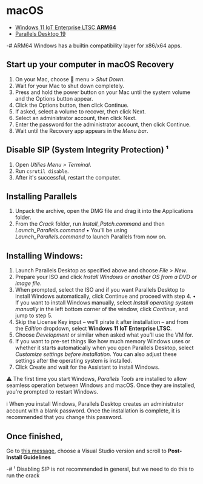 # macOS

* [Windows 11 IoT Enterprise LTSC **ARM64**](https://drive.massgrave.dev/en-us_windows_11_iot_enterprise_ltsc_2024_arm64_dvd_ec517836.iso)
* [Parallels Desktop 19](https://www.dropbox.com/scl/fi/8z9k4ls8tb0fip0d9uxy4/Parallels-Desktop-19.zip?rlkey=zqerof8lbktd6eqm41y9sv687&st=8xz973ue&dl=0)

-# ARM64 Windows has a builtin compatibility layer for x86/x64 apps.

## Start up your computer in macOS Recovery  
1. On your Mac, choose :apple: menu  > *Shut Down*.  
2. Wait for your Mac to shut down completely.  
3. Press and hold the power button on your Mac until the system volume and the Options button appear.  
4. Click the Options button, then click Continue.  
5. If asked, select a volume to recover, then click Next.  
6. Select an administrator account, then click Next.  
7. Enter the password for the administrator account, then click Continue.  
8. Wait until the Recovery app appears in the *Menu bar*.  

## Disable SIP (System Integrity Protection) ¹
1. Open *Utilies Menu > Terminal*.  
2. Run `csrutil disable`.
3. After it's successful, restart the computer.

## Installing Parallels
1. Unpack the archive, open the DMG file and drag it into the Applications folder.
2. From the *Crack* folder, run *Install_Patch.command* and then *Launch_Parallels.command*
• You'll be using *Launch_Parallels.command* to launch Parallels from now on.

## Installing Windows:

1. Launch Parallels Desktop as specified above and choose *File > New*.
2. Prepare your ISO and click *Install Windows or another OS from a DVD or image file*.
3. When prompted, select the ISO and if you want Parallels Desktop to install Windows automatically, click Continue and proceed with step 4.
•  If you want to install Windows manually, select *Install operating system manually* in the left bottom corner of the window, click *Continue*, and jump to step 5.
4. Skip the License Key input – we'll pirate it after installation – and from the *Edition* dropdown, select **Windows 11 IoT Enterprise LTSC**.
5. Choose *Development* or similar when asked what you'll use the VM for.
6. If you want to pre-set things like how much memory Windows uses or whether it starts automatically when you open Parallels Desktop, select *Customize settings before installation*. You can also adjust these settings after the operating system is installed.
7. Click Create and wait for the Assistant to install Windows.

:warning: The first time you start Windows, *Parallels Tools* are installed to allow seamless operation between Windows and macOS. Once they are installed, you're prompted to restart Windows.

:information_source: When you install Windows, Parallels Desktop creates an administrator account with a blank password. Once the installation is complete, it is recommended that you change this password.

## Once finished, 
Go to [this message](https://discord.com/channels/1265665660755640444/1265669018212241469/1310203871423107142), choose a Visual Studio version and scroll to **Post-Install Guidelines**

-# ¹ Disabling SIP is not recommended in general, but we need to do this to run the crack
